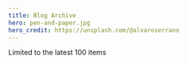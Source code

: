 ```yaml
---
title: Blog Archive
hero: pen-and-paper.jpg
hero_credit: https://unsplash.com/@alvaroserrano
---
```


Limited to the latest 100 items
